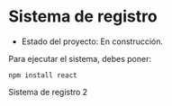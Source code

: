 <h1> Sistema de registro </h1>

- Estado del proyecto: En construcción.
  
Para ejecutar el sistema, debes poner:

```npm install react```

Sistema de registro 2
